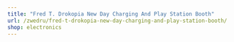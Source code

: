 ```yaml
---
title: "Fred T. Drokopia New Day Charging And Play Station Booth"
url: /zwedru/fred-t-drokopia-new-day-charging-and-play-station-booth/
shop: electronics
---
```

